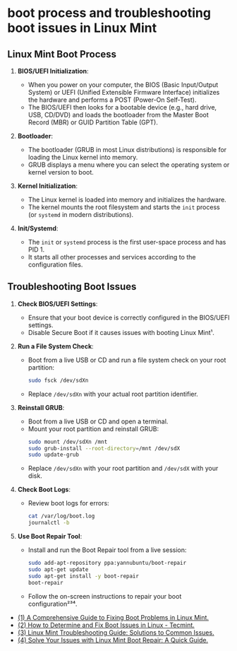 # boot process and troubleshooting boot issues in Linux Mint 

## Linux Mint Boot Process

1. **BIOS/UEFI Initialization**:
   - When you power on your computer, the BIOS (Basic Input/Output System) or UEFI (Unified Extensible Firmware Interface) initializes the hardware and performs a POST (Power-On Self-Test).
   - The BIOS/UEFI then looks for a bootable device (e.g., hard drive, USB, CD/DVD) and loads the bootloader from the Master Boot Record (MBR) or GUID Partition Table (GPT).

2. **Bootloader**:
   - The bootloader (GRUB in most Linux distributions) is responsible for loading the Linux kernel into memory.
   - GRUB displays a menu where you can select the operating system or kernel version to boot.

3. **Kernel Initialization**:
   - The Linux kernel is loaded into memory and initializes the hardware.
   - The kernel mounts the root filesystem and starts the `init` process (or `systemd` in modern distributions).

4. **Init/Systemd**:
   - The `init` or `systemd` process is the first user-space process and has PID 1.
   - It starts all other processes and services according to the configuration files.

## Troubleshooting Boot Issues

1. **Check BIOS/UEFI Settings**:
   - Ensure that your boot device is correctly configured in the BIOS/UEFI settings.
   - Disable Secure Boot if it causes issues with booting Linux Mint¹.

2. **Run a File System Check**:
   - Boot from a live USB or CD and run a file system check on your root partition:
     ```bash
     sudo fsck /dev/sdXn
     ```
   - Replace `/dev/sdXn` with your actual root partition identifier.

3. **Reinstall GRUB**:
   - Boot from a live USB or CD and open a terminal.
   - Mount your root partition and reinstall GRUB:
     ```bash
     sudo mount /dev/sdXn /mnt
     sudo grub-install --root-directory=/mnt /dev/sdX
     sudo update-grub
     ```
   - Replace `/dev/sdXn` with your root partition and `/dev/sdX` with your disk.

4. **Check Boot Logs**:
   - Review boot logs for errors:
     ```bash
     cat /var/log/boot.log
     journalctl -b
     ```

5. **Use Boot Repair Tool**:
   - Install and run the Boot Repair tool from a live session:
     ```bash
     sudo add-apt-repository ppa:yannubuntu/boot-repair
     sudo apt-get update
     sudo apt-get install -y boot-repair
     boot-repair
     ```
   - Follow the on-screen instructions to repair your boot configuration²³⁴.

- [(1) A Comprehensive Guide to Fixing Boot Problems in Linux Mint.](https://www.fosslinux.com/105028/the-comprehensive-guide-to-fixing-boot-problems-in-linux-mint.htm.)
- [(2) How to Determine and Fix Boot Issues in Linux - Tecmint.](https://www.tecmint.com/find-and-fix-linux-boot-issues/.)
- [(3) Linux Mint Troubleshooting Guide: Solutions to Common Issues.](https://www.fosslinux.com/104779/the-guide-to-troubleshooting-common-linux-mint-issues.htm.)
- [(4) Solve Your Issues with Linux Mint Boot Repair: A Quick Guide.](https://www.howto-do.it/linux-mint-boot-repair/.)